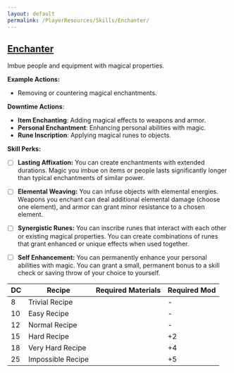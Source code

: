 ```yaml
---
layout: default
permalink: /PlayerResources/Skills/Enchanter/
---
```

## [Enchanter](#Enchanter)
Imbue people and equipment with magical properties.

**Example Actions:**

- Removing or countering magical enchantments.

**Downtime Actions**:

- **Item Enchanting**: Adding magical effects to weapons and armor.
- **Personal Enchantment**: Enhancing personal abilities with magic.
- **Rune Inscription**: Applying magical runes to objects.

**Skill Perks:**

- [ ] **Lasting Affixation:** You can create enchantments with extended durations. Magic you imbue on items or people lasts significantly longer than typical enchantments of similar power. 
  
- [ ] **Elemental Weaving:** You can infuse objects with elemental energies. Weapons you enchant can deal additional elemental damage (choose one element), and armor can grant minor resistance to a chosen element.
  
- [ ] **Synergistic Runes:** You can inscribe runes that interact with each other or existing magical properties. You can create combinations of runes that grant enhanced or unique effects when used together.
  
- [ ] **Self Enhancement:** You can permanently enhance your personal abilities with magic. You can grant a small, permanent bonus to a skill check or saving throw of your choice to yourself.

| **DC** | **Recipe**        | **Required Materials** | **Required Mod** |
| ------ | ----------------- | ---------------------- | ---------------- |
| 8      | Trivial Recipe    |                        | -                |
| 10     | Easy Recipe       |                        | -                |
| 12     | Normal Recipe     |                        | -                |
| 15     | Hard Recipe       |                        | +2               |
| 18     | Very Hard Recipe  |                        | +4               |
| 25     | Impossible Recipe |                        | +5               |